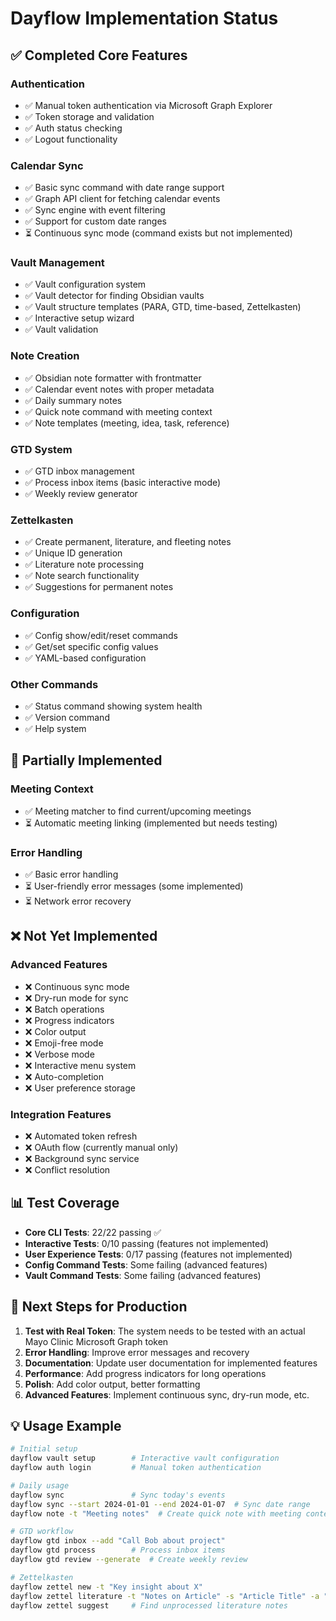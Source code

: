 # Dayflow Implementation Status

## ✅ Completed Core Features

### Authentication
- ✅ Manual token authentication via Microsoft Graph Explorer
- ✅ Token storage and validation
- ✅ Auth status checking
- ✅ Logout functionality

### Calendar Sync
- ✅ Basic sync command with date range support
- ✅ Graph API client for fetching calendar events
- ✅ Sync engine with event filtering
- ✅ Support for custom date ranges
- ⏳ Continuous sync mode (command exists but not implemented)

### Vault Management
- ✅ Vault configuration system
- ✅ Vault detector for finding Obsidian vaults
- ✅ Vault structure templates (PARA, GTD, time-based, Zettelkasten)
- ✅ Interactive setup wizard
- ✅ Vault validation

### Note Creation
- ✅ Obsidian note formatter with frontmatter
- ✅ Calendar event notes with proper metadata
- ✅ Daily summary notes
- ✅ Quick note command with meeting context
- ✅ Note templates (meeting, idea, task, reference)

### GTD System
- ✅ GTD inbox management
- ✅ Process inbox items (basic interactive mode)
- ✅ Weekly review generator

### Zettelkasten
- ✅ Create permanent, literature, and fleeting notes
- ✅ Unique ID generation
- ✅ Literature note processing
- ✅ Note search functionality
- ✅ Suggestions for permanent notes

### Configuration
- ✅ Config show/edit/reset commands
- ✅ Get/set specific config values
- ✅ YAML-based configuration

### Other Commands
- ✅ Status command showing system health
- ✅ Version command
- ✅ Help system

## 🚧 Partially Implemented

### Meeting Context
- ✅ Meeting matcher to find current/upcoming meetings
- ⏳ Automatic meeting linking (implemented but needs testing)

### Error Handling
- ✅ Basic error handling
- ⏳ User-friendly error messages (some implemented)
- ⏳ Network error recovery

## ❌ Not Yet Implemented

### Advanced Features
- ❌ Continuous sync mode
- ❌ Dry-run mode for sync
- ❌ Batch operations
- ❌ Progress indicators
- ❌ Color output
- ❌ Emoji-free mode
- ❌ Verbose mode
- ❌ Interactive menu system
- ❌ Auto-completion
- ❌ User preference storage

### Integration Features
- ❌ Automated token refresh
- ❌ OAuth flow (currently manual only)
- ❌ Background sync service
- ❌ Conflict resolution

## 📊 Test Coverage

- **Core CLI Tests**: 22/22 passing ✅
- **Interactive Tests**: 0/10 passing (features not implemented)
- **User Experience Tests**: 0/17 passing (features not implemented)
- **Config Command Tests**: Some failing (advanced features)
- **Vault Command Tests**: Some failing (advanced features)

## 🎯 Next Steps for Production

1. **Test with Real Token**: The system needs to be tested with an actual Mayo Clinic Microsoft Graph token
2. **Error Handling**: Improve error messages and recovery
3. **Documentation**: Update user documentation for implemented features
4. **Performance**: Add progress indicators for long operations
5. **Polish**: Add color output, better formatting
6. **Advanced Features**: Implement continuous sync, dry-run mode, etc.

## 💡 Usage Example

```bash
# Initial setup
dayflow vault setup        # Interactive vault configuration
dayflow auth login         # Manual token authentication

# Daily usage
dayflow sync               # Sync today's events
dayflow sync --start 2024-01-01 --end 2024-01-07  # Sync date range
dayflow note -t "Meeting notes"  # Create quick note with meeting context

# GTD workflow
dayflow gtd inbox --add "Call Bob about project"
dayflow gtd process        # Process inbox items
dayflow gtd review --generate  # Create weekly review

# Zettelkasten
dayflow zettel new -t "Key insight about X"
dayflow zettel literature -t "Notes on Article" -s "Article Title" -a "Author"
dayflow zettel suggest     # Find unprocessed literature notes
```

